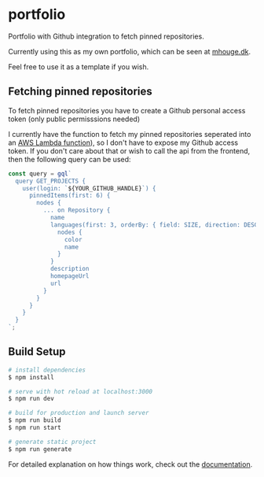 # portfolio

Portfolio with Github integration to fetch pinned repositories.

Currently using this as my own portfolio, which can be seen at [mhouge.dk](https://mhouge.dk).

Feel free to use it as a template if you wish.

## Fetching pinned repositories

To fetch pinned repositories you have to create a Github personal access token (only public permisssions needed)

I currently have the function to fetch my pinned repositories seperated into an [AWS Lambda function](./aws-lambda-fetch-pinned/)), so I don't have to expose my Github access token. If you don't care about that or wish to call the api from the frontend, then the following query can be used:

```js
const query = gql`
  query GET_PROJECTS {
    user(login: `${YOUR_GITHUB_HANDLE}`) {
      pinnedItems(first: 6) {
        nodes {
          ... on Repository {
            name
            languages(first: 3, orderBy: { field: SIZE, direction: DESC }) {
              nodes {
                color
                name
              }
            }
            description
            homepageUrl
            url
          }
        }
      }
    }
  }
`;
```

## Build Setup

```bash
# install dependencies
$ npm install

# serve with hot reload at localhost:3000
$ npm run dev

# build for production and launch server
$ npm run build
$ npm run start

# generate static project
$ npm run generate
```

For detailed explanation on how things work, check out the [documentation](https://nuxtjs.org).
